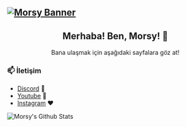 ## [![Morsy Banner](https://cdn.discordapp.com/attachments/774233676266995723/784459943155204136/Screenshot_136.png)](https://www.youtube.com/LilMorsy)

<h2 align="center">Merhaba! Ben, Morsy! 👋</h2>
<p align="center">Bana ulaşmak için aşağıdaki sayfalara göz at!</p>

### 📫 İletişim
- [Discord](https://discord.gg/juYGt87rQw) 🖤
- [Youtube](https://www.youtube.com/LilMorsy) 💙
- [Instagram](https://www.instagram.com/morsycik/) ❤️

![Morsy's Github Stats](https://github-readme-stats.vercel.app/api?username=morsycik&show_icons=true&theme=radical)
